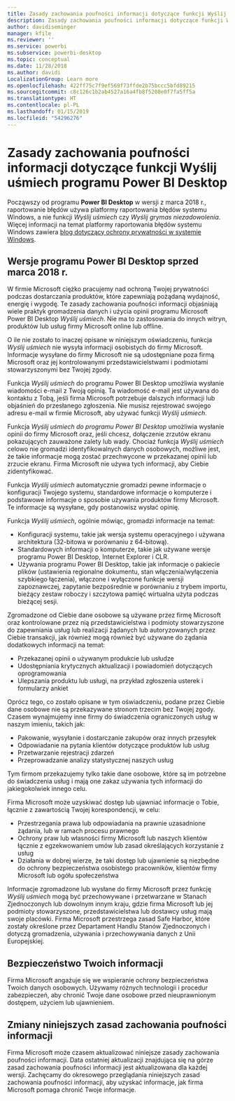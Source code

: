 ```yaml
---
title: Zasady zachowania poufności informacji dotyczące funkcji Wyślij uśmiech programu Power BI Desktop
description: Zasady zachowania poufności informacji dotyczące funkcji Wyślij uśmiech programu Power BI Desktop
author: davidiseminger
manager: kfile
ms.reviewer: ''
ms.service: powerbi
ms.subservice: powerbi-desktop
ms.topic: conceptual
ms.date: 11/28/2018
ms.author: davidi
LocalizationGroup: Learn more
ms.openlocfilehash: 422ff75c7f9ef569f73ffde2b75bccc5bfd89215
ms.sourcegitcommit: c8c126c1b2ab4527a16a4fb8f5208e0f7fa5ff5a
ms.translationtype: HT
ms.contentlocale: pl-PL
ms.lasthandoff: 01/15/2019
ms.locfileid: "54296276"
---
```

# <a name="power-bi-desktop-send-a-smile-privacy-statement"></a>Zasady zachowania poufności informacji dotyczące funkcji Wyślij uśmiech programu Power BI Desktop

Począwszy od programu **Power BI Desktop** w wersji z marca 2018 r., raportowanie błędów używa platformy raportowania błędów systemu Windows, a nie funkcji *Wyślij uśmiech* czy *Wyślij grymas niezadowolenia*. Więcej informacji na temat platformy raportowania błędów systemu Windows zawiera [blog dotyczący ochrony prywatności w systemie Windows](https://blogs.windows.com/windowsexperience/2018/01/24/microsoft-introduces-new-privacy-tools-ahead-of-data-privacy-day/). 

## <a name="for-versions-of-power-bi-desktop-prior-to-march-2018"></a>Wersje programu Power BI Desktop sprzed marca 2018 r.

W firmie Microsoft ciężko pracujemy nad ochroną Twojej prywatności podczas dostarczania produktów, które zapewniają pożądaną wydajność, energię i wygodę. Te zasady zachowania poufności informacji objaśniają wiele praktyk gromadzenia danych i użycia opinii programu Microsoft Power BI Desktop *Wyślij uśmiech*. Nie ma to zastosowania do innych witryn, produktów lub usług firmy Microsoft online lub offline.

O ile nie zostało to inaczej opisane w niniejszym oświadczeniu, funkcja *Wyślij uśmiech* nie wysyła informacji osobistych do firmy Microsoft. Informacje wysyłane do firmy Microsoft nie są udostępniane poza firmą Microsoft oraz jej kontrolowanymi przedstawicielstwami i podmiotami stowarzyszonymi bez Twojej zgody.

Funkcja *Wyślij uśmiech* do programu Power BI Desktop umożliwia wysłanie wiadomości e-mail z Twoją opinią. Ta wiadomość e-mail jest używana do kontaktu z Tobą, jeśli firma Microsoft potrzebuje dalszych informacji lub objaśnień do przesłanego zgłoszenia. Nie musisz rejestrować swojego adresu e-mail w firmie Microsoft, aby używać funkcji *Wyślij uśmiech*.

Funkcja *Wyślij uśmiech do programu Power BI Desktop* umożliwia wysłanie opinii do firmy Microsoft oraz, jeśli chcesz, dołączenie zrzutów ekranu pokazujących zauważone zalety lub wady. Chociaż funkcja *Wyślij uśmiech* celowo nie gromadzi identyfikowalnych danych osobowych, możliwe jest, że takie informacje mogą zostać przechwycone w przekazanej opinii lub zrzucie ekranu. Firma Microsoft nie używa tych informacji, aby Ciebie zidentyfikować.

Funkcja *Wyślij uśmiech* automatycznie gromadzi pewne informacje o konfiguracji Twojego systemu, standardowe informacje o komputerze i podstawowe informacje o sposobie używania produktów firmy Microsoft. Te informacje są wysyłane, gdy postanowisz wysłać opinię.

Funkcja *Wyślij uśmiech*, ogólnie mówiąc, gromadzi informacje na temat:

* Konfiguracji systemu, takie jak wersja systemu operacyjnego i używana architektura (32-bitowa w porównaniu z 64-bitową).
* Standardowych informacji o komputerze, takie jak używane wersje programu Power BI Desktop, Internet Explorer i CLR.
* Używania programu Power BI Desktop, takie jak informacje o pakiecie plików (ustawienia regionalne dokumentu, stan włączenia/wyłączenia szybkiego łączenia), włączone i wyłączone funkcje wersji zapoznawczej, zapytanie bezpośrednie w porównaniu z trybem importu, bieżący zestaw roboczy i szczytowa pamięć wirtualna użyta podczas bieżącej sesji.

Zgromadzone od Ciebie dane osobowe są używane przez firmę Microsoft oraz kontrolowane przez nią przedstawicielstwa i podmioty stowarzyszone do zapewniania usług lub realizacji żądanych lub autoryzowanych przez Ciebie transakcji, jak również mogą również być używane do żądania dodatkowych informacji na temat:

* Przekazanej opinii o używanym produkcie lub usłudze
* Udostępniania krytycznych aktualizacji i powiadomień dotyczących oprogramowania
* Ulepszania produktu lub usługi, na przykład zgłoszenia usterek i formularzy ankiet

Oprócz tego, co zostało opisane w tym oświadczeniu, podane przez Ciebie dane osobowe nie są przekazywane stronom trzecim bez Twojej zgody. Czasem wynajmujemy inne firmy do świadczenia ograniczonych usług w naszym imieniu, takich jak:

* Pakowanie, wysyłanie i dostarczanie zakupów oraz innych przesyłek
* Odpowiadanie na pytania klientów dotyczące produktów lub usług
* Przetwarzanie rejestracji zdarzeń
* Przeprowadzanie analizy statystycznej naszych usług

Tym firmom przekazujemy tylko takie dane osobowe, które są im potrzebne do świadczenia usług i mają one zakaz używania tych informacji do jakiegokolwiek innego celu.

Firma Microsoft może uzyskiwać dostęp lub ujawniać informacje o Tobie, łącznie z zawartością Twojej korespondencji, w celu:

* Przestrzegania prawa lub odpowiadania na prawnie uzasadnione żądania, lub w ramach procesu prawnego
* Ochrony praw lub własności firmy Microsoft lub naszych klientów łącznie z egzekwowaniem umów lub zasad określających korzystanie z usług
* Działania w dobrej wierze, że taki dostęp lub ujawnienie są niezbędne do ochrony bezpieczeństwa osobistego pracowników, klientów firmy Microsoft lub ogółu społeczeństwa

Informacje zgromadzone lub wysłane do firmy Microsoft przez funkcję *Wyślij uśmiech* mogą być przechowywane i przetwarzane w Stanach Zjednoczonych lub dowolnym innym kraju, gdzie firma Microsoft lub jej podmioty stowarzyszone, przedstawicielstwa lub dostawcy usług mają swoje placówki. Firma Microsoft przestrzega zasad Safe Harbor, które zostały określone przez Departament Handlu Stanów Zjednoczonych i dotyczą gromadzenia, używania i przechowywania danych z Unii Europejskiej.

## <a name="security-of-your-information"></a>Bezpieczeństwo Twoich informacji
Firma Microsoft angażuje się we wspieranie ochrony bezpieczeństwa Twoich danych osobowych. Używamy różnych technologii i procedur zabezpieczeń, aby chronić Twoje dane osobowe przed nieuprawnionym dostępem, użyciem lub ujawnieniem.

## <a name="changes-to-this-privacy-statement"></a>Zmiany niniejszych zasad zachowania poufności informacji
Firma Microsoft może czasem aktualizować niniejsze zasady zachowania poufności informacji. Data ostatniej aktualizacji znajdująca się na górze zasad zachowania poufności informacji jest aktualizowana dla każdej wersji. Zachęcamy do okresowego przeglądania niniejszych zasad zachowania poufności informacji, aby uzyskać informacje, jak firma Microsoft pomaga chronić Twoje informacje.

